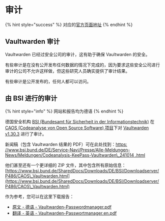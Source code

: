 # 审计

{% hint style="success" %}
对应的[官方页面地址](https://github.com/dani-garcia/vaultwarden/wiki/Audits)
{% endhint %}

## Vaultwarden 审计 <a href="#vaultwarden-audits" id="vaultwarden-audits"></a>

Vaultwarden 已经过安全公司的审计，这有助于确保 Vaultwarden 的安全。

有些审计是在没有公开发布任何数据的情况下完成的，因为要求这些安全公司进行审计的公司不允许这样做，但这些研究人员确实提供了审计结果。

有些审计是公开发布的，任何人都可以访问。

## 由 BSI 进行的审计 <a href="#audit-by-bsi" id="audit-by-bsi"></a>

{% hint style="info" %}
网站和报告均为德语
{% endhint %}

德国安全机构 [BSI (Bundesamt für Sicherheit in der Informationstechnik)](https://www.bsi.bund.de/EN/Home/home\_node.html) 在 [CAOS (Codeanalyse von Open Source Software)  项目](https://www.bsi.bund.de/DE/Service-Navi/Publikationen/Studien/Projekt\_P486/projekt\_P486\_node.html)下对 [Vaultwarden v1.30.3](https://github.com/dani-garcia/vaultwarden/releases/tag/1.30.3) 进行了审计。

新闻稿（包含 Vaultwarden 结果的 PDF）可在此处找到：[https: //www.bsi.bund.de/DE/Service-Navi/Presse/Alle-Meldungen-News/Meldungen/Codeanalysis-KeePass-Vaultwarden\_241014 .html](https://www.bsi.bund.de/DE/Service-Navi/Presse/Alle-Meldungen-News/Meldungen/Codeanalyse-KeePass-Vaultwarden\_241014.html)

他们甚至还有一个更详细的 ZIP 文件，其中包含所有原始信息： [https://www.bsi.bund.de/SharedDocs/Downloads/DE/BSI/Downloadserver/P486/CAOS\_Vaultwarden.html](https://www.bsi.bund.de/SharedDocs/Downloads/DE/BSI/Downloadserver/P486/CAOS\_Vaultwarden.html)

作为参考，您可以在这里下载报告：

* [原文 - 德语 - Vaultwarden-Passwordmanager.pdf](https://github.com/user-attachments/files/17805671/Vaultwarden-Passwortmanager.pdf)
* [翻译 - 英语 - Vaultwarden-Passwortmanager.en.pdf](https://github.com/user-attachments/files/17805672/Vaultwarden-Passwortmanager.en.pdf)
